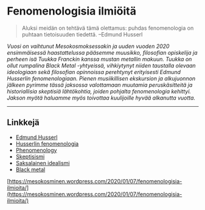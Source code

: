 # Fenomenologisia ilmiöitä

> Aluksi meidän on tehtävä tämä olettamus: puhdas fenomenologia on puhtaan tietoisuuden tiedettä. –Edmund Husserl

_Vuosi on vaihtunut Mesokosmoksessakin ja uuden vuoden 2020 ensimmäisessä haastattelussa pääsemme muusikko, filosofian opiskelija ja perheen isä Tuukka Franckin kanssa mustan metallin makuun. Tuukka on ollut rumpalina Black Metal -yhtyeissä, vihkiytynyt niiden taustalla olevaan ideologiaan sekä filosofian opinnoissa perehtynyt erityisesti Edmund Husserlin fenomenologiaan. Pienen musiikillisen ekskursion ja alkujuonnon jälkeen pyrimme tässä jaksossa valottamaan muutamia peruskäsitteitä ja historiallisia skeptisiä lähtökohtia, joiden pohjalta fenomenologia kehittyi. Jakson myötä haluamme myös toivottaa kuulijoille hyvää alkanutta vuotta._

---

## Linkkejä

* [Edmund Husserl](https://fi.wikipedia.org/wiki/Edmund_Husserl)
* [Husserlin fenomenologia](https://filosofia.fi/node/2712)
* [Phenomenology](https://plato.stanford.edu/entries/phenomenology/)
* [Skeptisismi](https://www.gaudeamus.fi/skeptisismi/)
* [Saksalainen idealismi](https://fi.wikipedia.org/wiki/Saksalainen_idealismi)
* [Black metal](https://fi.wikipedia.org/wiki/Black_metal)

[https://mesokosminen.wordpress.com/2020/01/07/fenomenologisia-ilmioita/](https://mesokosminen.wordpress.com/2020/01/07/fenomenologisia-ilmioita/)

